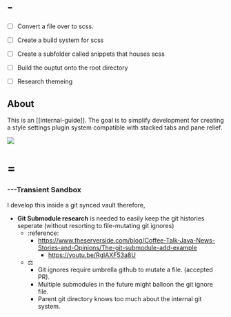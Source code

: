 # -

* [ ] Convert a file over to scss.
* [ ] Create a build system for scss
* [ ] Create a subfolder called snippets that houses scss
* [ ] Build the ouptut onto the root directory
* [ ] Research themeing


## About

This is an [[internal-guide]]. The goal is to simplify development for creating a style settings plugin system compatible with stacked tabs and pane relief. 

![](/docs/assets/screenshot.png)

# =



### ---Transient Sandbox

I develop this inside a git synced vault therefore,

* **Git Submodule research** is needed to easily keep the git histories seperate (without resorting to file-mutating git ignores)
  * :reference:
    * https://www.theserverside.com/blog/Coffee-Talk-Java-News-Stories-and-Opinions/The-git-submodule-add-example
      * https://youtu.be/RgIAXF53a8U  
  * ⚖️
    * Git ignores require umbrella github to mutate a file. (accepted PR). 
    * Multiple submodules in the future might balloon the git ignore file. 
    * Parent git directory knows too much about the internal git system.



